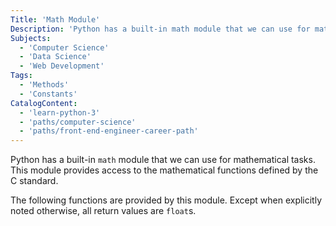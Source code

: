 ```yaml
---
Title: 'Math Module'
Description: 'Python has a built-in math module that we can use for mathematical tasks. This module provides access to the mathematical functions defined by the C standard. The following functions are provided by this module. Except when explicitly noted otherwise, all return values are floats.'
Subjects:
  - 'Computer Science'
  - 'Data Science'
  - 'Web Development'
Tags:
  - 'Methods'
  - 'Constants'
CatalogContent:
  - 'learn-python-3'
  - 'paths/computer-science'
  - 'paths/front-end-engineer-career-path'
---
```


Python has a built-in `math` module that we can use for mathematical tasks. This module provides access to the mathematical functions defined by the C standard.

The following functions are provided by this module. Except when explicitly noted otherwise, all return values are `float`s.
